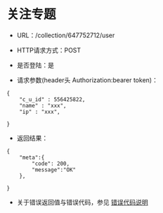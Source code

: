 # 关注专题

- URL：/collection/647752712/user

- HTTP请求方式：POST

- 是否登陆：是

- 请求参数(header头 Authorization:bearer token)：

```
{
    "c_u_id" : 556425822,
    "name" : "xxx",
    "ip" : "xxx",
     
}
```
- 返回结果：

```
{
    "meta":{
        "code": 200,
        "message":"OK"
    },

}

```

- 关于错误返回值与错误代码，参见 [错误代码说明](../README.md)